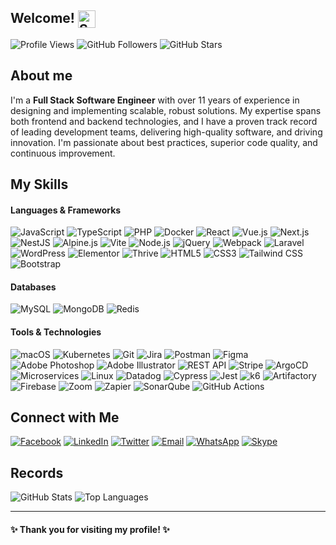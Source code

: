 ## Welcome! <img src="https://fonts.gstatic.com/s/e/notoemoji/latest/1f642/512.gif" width="28" align="top" alt="Smile">

![Profile Views](https://komarev.com/ghpvc/?username=mohammadwahid-eng&style=flat-square&color=blue)
![GitHub Followers](https://img.shields.io/github/followers/mohammadwahid-eng?label=Followers&style=flat-square&color=green)
![GitHub Stars](https://img.shields.io/github/stars/mohammadwahid-eng?label=Stars&style=flat-square&color=yellow)

## About me
I'm a **Full Stack Software Engineer** with over 11 years of experience in designing and implementing scalable, robust solutions. My expertise spans both frontend and backend technologies, and I have a proven track record of leading development teams, delivering high-quality software, and driving innovation. I'm passionate about best practices, superior code quality, and continuous improvement.

## My Skills
#### Languages & Frameworks
![JavaScript](https://img.shields.io/badge/-JavaScript-F7DF1E?logo=javascript&logoColor=black&style=flat-square)
![TypeScript](https://img.shields.io/badge/-TypeScript-007ACC?logo=typescript&logoColor=white&style=flat-square)
![PHP](https://img.shields.io/badge/-PHP-777BB4?logo=php&logoColor=white&style=flat-square)
![Docker](https://img.shields.io/badge/-Docker-2496ED?logo=docker&logoColor=white&style=flat-square)
![React](https://img.shields.io/badge/-React-61DAFB?logo=react&logoColor=black&style=flat-square)
![Vue.js](https://img.shields.io/badge/-Vue.js-4FC08D?logo=vue.js&logoColor=white&style=flat-square)
![Next.js](https://img.shields.io/badge/-Next.js-000000?logo=next.js&logoColor=white&style=flat-square)
![NestJS](https://img.shields.io/badge/-NestJS-E0234E?logo=nestjs&logoColor=white&style=flat-square)
![Alpine.js](https://img.shields.io/badge/-Alpine.js-8BC0D0?logo=alpine.js&logoColor=black&style=flat-square)
![Vite](https://img.shields.io/badge/-Vite-646CFF?logo=vite&logoColor=white&style=flat-square)
![Node.js](https://img.shields.io/badge/-Node.js-339933?logo=node.js&logoColor=white&style=flat-square)
![jQuery](https://img.shields.io/badge/-jQuery-0769AD?logo=jquery&logoColor=white&style=flat-square)
![Webpack](https://img.shields.io/badge/-Webpack-8DD6F9?logo=webpack&logoColor=black&style=flat-square)
![Laravel](https://img.shields.io/badge/-Laravel-FF2D20?logo=laravel&logoColor=white&style=flat-square)
![WordPress](https://img.shields.io/badge/-WordPress-21759B?logo=wordpress&logoColor=white&style=flat-square)
![Elementor](https://img.shields.io/badge/-Elementor-9146FF?logo=elementor&logoColor=white&style=flat-square)
![Thrive](https://img.shields.io/badge/-Thrive-0C9FDA?logo=thrive&logoColor=white&style=flat-square)
![HTML5](https://img.shields.io/badge/-HTML5-E34F26?logo=html5&logoColor=white&style=flat-square)
![CSS3](https://img.shields.io/badge/-CSS3-1572B6?logo=css3&logoColor=white&style=flat-square)
![Tailwind CSS](https://img.shields.io/badge/-Tailwind%20CSS-38B2AC?logo=tailwind-css&logoColor=white&style=flat-square)
![Bootstrap](https://img.shields.io/badge/-Bootstrap-7952B3?logo=bootstrap&logoColor=white&style=flat-square)

#### Databases
![MySQL](https://img.shields.io/badge/-MySQL-4479A1?logo=mysql&logoColor=white&style=flat-square)
![MongoDB](https://img.shields.io/badge/-MongoDB-47A248?logo=mongodb&logoColor=white&style=flat-square)
![Redis](https://img.shields.io/badge/-Redis-DC382D?logo=redis&logoColor=white&style=flat-square)

#### Tools & Technologies
![macOS](https://img.shields.io/badge/-macOS-000000?logo=apple&logoColor=white&style=flat-square)
![Kubernetes](https://img.shields.io/badge/-Kubernetes-326CE5?logo=kubernetes&logoColor=white&style=flat-square)
![Git](https://img.shields.io/badge/-Git-F05032?logo=git&logoColor=white&style=flat-square)
![Jira](https://img.shields.io/badge/-Jira-0052CC?logo=jira&logoColor=white&style=flat-square)
![Postman](https://img.shields.io/badge/-Postman-FF6C37?logo=postman&logoColor=white&style=flat-square)
![Figma](https://img.shields.io/badge/-Figma-F24E1E?logo=figma&logoColor=white&style=flat-square)
![Adobe Photoshop](https://img.shields.io/badge/-Adobe%20Photoshop-31A8FF?logo=adobe-photoshop&logoColor=white&style=flat-square)
![Adobe Illustrator](https://img.shields.io/badge/-Adobe%20Illustrator-FF9A00?logo=adobe-illustrator&logoColor=white&style=flat-square)
![REST API](https://img.shields.io/badge/-REST%20API-FF5733?logo=api&logoColor=white&style=flat-square)
![Stripe](https://img.shields.io/badge/-Stripe-008CDD?logo=stripe&logoColor=white&style=flat-square)
![ArgoCD](https://img.shields.io/badge/-ArgoCD-EF553A?logo=argo&logoColor=white&style=flat-square)
![Microservices](https://img.shields.io/badge/-Microservices-000000?logo=microservices&logoColor=white&style=flat-square)
![Linux](https://img.shields.io/badge/-Linux-FCC624?logo=linux&logoColor=black&style=flat-square)
![Datadog](https://img.shields.io/badge/-Datadog-632CA6?logo=datadog&logoColor=white&style=flat-square)
![Cypress](https://img.shields.io/badge/-Cypress-17202C?logo=cypress&logoColor=white&style=flat-square)
![Jest](https://img.shields.io/badge/-Jest-C21325?logo=jest&logoColor=white&style=flat-square)
![k6](https://img.shields.io/badge/-k6-7D64FF?logo=k6&logoColor=white&style=flat-square)
![Artifactory](https://img.shields.io/badge/-Artifactory-00BEB3?logo=artifactory&logoColor=white&style=flat-square)
![Firebase](https://img.shields.io/badge/-Firebase-FFCA28?logo=firebase&logoColor=black&style=flat-square)
![Zoom](https://img.shields.io/badge/-Zoom-2D8CFF?logo=zoom&logoColor=white&style=flat-square)
![Zapier](https://img.shields.io/badge/-Zapier-FF4A00?logo=zapier&logoColor=white&style=flat-square)
![SonarQube](https://img.shields.io/badge/-SonarQube-4E9BCD?logo=sonarqube&logoColor=white&style=flat-square)
![GitHub Actions](https://img.shields.io/badge/-GitHub%20Actions-2088FF?logo=github-actions&logoColor=white&style=flat-square)


## Connect with Me
[![Facebook](https://img.shields.io/badge/Facebook-1877F2?style=flat-square&logo=facebook&logoColor=white)](https://www.facebook.com/sayhiwahid)
[![LinkedIn](https://img.shields.io/badge/LinkedIn-0A66C2?style=flat-square&logo=linkedin&logoColor=white)](https://linkedin.com/in/mohammadwahid-eng)
[![Twitter](https://img.shields.io/badge/Twitter-1DA1F2?style=flat-square&logo=twitter&logoColor=white)](https://twitter.com/mohammadwahid_)
[![Email](https://img.shields.io/badge/Email-D14836?style=flat-square&logo=gmail&logoColor=white)](mailto:mwahid.eng@gmail.com)
[![WhatsApp](https://img.shields.io/badge/WhatsApp-25D366?style=flat-square&logo=whatsapp&logoColor=white)](https://wa.me/01948780674)
[![Skype](https://img.shields.io/badge/Skype-00AFF0?style=flat-square&logo=skype&logoColor=white)](skype:live:.cid.300ccde8f19f38a1?chat)



## Records
![GitHub Stats](https://github-readme-stats.vercel.app/api?username=mohammadwahid-eng&show_icons=true&theme=nightowl)
![Top Languages](https://github-readme-stats.vercel.app/api/top-langs/?username=mohammadwahid-eng&layout=compact&theme=nightowl)

---

#### ✨ Thank you for visiting my profile! ✨
